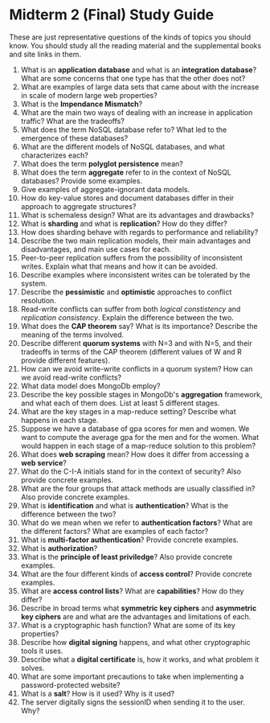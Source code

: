 # Midterm 2 (Final) Study Guide

These are just representative questions of the kinds of topics you should know. You should study all the reading material and the supplemental books and site links in them.

1. What is an **application database** and what is an **integration database**? What are some concerns that one type has that the other does not?
2. What are examples of large data sets that came about with the increase in scale of modern large web properties?
3. What is the **Impendance Mismatch**?
4. What are the main two ways of dealing with an increase in application traffic? What are the tradeoffs?
4. What does the term NoSQL database refer to? What led to the emergence of these databases?
5. What are the different models of NoSQL databases, and what characterizes each?
6. What does the term **polyglot persistence** mean?
7. What does the term **aggregate** refer to in the context of NoSQL databases? Provide some examples.
8. Give examples of aggregate-ignorant data models.
9. How do key-value stores and document databases differ in their approach to aggregate structures?
10. What is schemaless design? What are its advantages and drawbacks?
11. What is **sharding** and what is **replication**? How do they differ?
12. How does sharding behave with regards to performance and reliability?
13. Describe the two main replication models, their main advantages and disadvantages, and main use cases for each.
14. Peer-to-peer replication suffers from the possibility of inconsistent writes. Explain what that means and how it can be avoided.
15. Describe examples where inconsistent writes can be tolerated by the system.
16. Describe the **pessimistic** and **optimistic** approaches to conflict resolution.
17. Read-write conflicts can suffer from both *logical constistency* and *replication consistency*. Explain the difference between the two.
18. What does the **CAP theorem** say? What is its importance? Describe the meaning of the terms involved.
19. Describe different **quorum systems** with N=3 and with N=5, and their tradeoffs in terms of the CAP theorem (different values of W and R provide different features).
20. How can we avoid write-write conflicts in a quorum system? How can we avoid read-write conflicts?
21. What data model does MongoDb employ?
22. Describe the key possible stages in MongoDb's **aggregation** framework, and what each of them does. List at least 5 different stages.
23. What are the key stages in a map-reduce setting? Describe what happens in each stage.
24. Suppose we have a database of gpa scores for men and women. We want to compute the average gpa for the men and for the women. What would happen in each stage of a map-reduce solution to this problem?
25. What does **web scraping** mean? How does it differ from accessing a **web service**?
26. What do the C-I-A initials stand for in the context of security? Also provide concrete examples.
27. What are the four groups that attack methods are usually classified in? Also provide concrete examples.
28. What is **identification** and what is **authentication**? What is the difference between the two?
29. What do we mean when we refer to **authentication factors**? What are the different factors? What are examples of each factor?
30. What is **multi-factor authentication**? Provide concrete examples.
31. What is **authorization**?
32. What is the **principle of least priviledge**? Also provide concrete examples.
33. What are the four different kinds of **access control**? Provide concrete examples.
34. What are **access control lists**? What are **capabilities**? How do they differ?
35. Describe in broad terms what **symmetric key ciphers** and **asymmetric key ciphers** are and what are the advantages and limitations of each.
36. What is a cryptographic hash function? What are some of its key properties?
37. Describe how **digital signing** happens, and what other cryptographic tools it uses.
38. Describe what a **digital certificate** is, how it works, and what problem it solves.
39. What are some important precautions to take when implementing a password-protected website?
40. What is a **salt**? How is it used? Why is it used?
41. The server digitally signs the sessionID when sending it to the user. Why?
